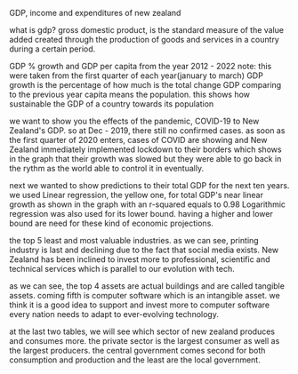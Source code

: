 GDP, income and expenditures of new zealand

what is gdp?
gross domestic product, is the standard measure of the value added created through the production of goods and services in a country during a certain period.

GDP % growth and GDP per capita from the year 2012 - 2022
	note: this were taken from the first quarter of each year(january to march)
GDP growth is the percentage of how much is the total change GDP comparing to the previous year
capita means the population.  this shows how sustainable the GDP of a country towards its population

we want to show you the effects of the pandemic, COVID-19 to New Zealand's GDP.
so at Dec - 2019, there still no confirmed cases. as soon as the first quarter of 2020 enters, cases of COVID are showing and
New Zealand immediately implemented lockdown to their borders which shows in the graph that their growth was slowed but they were able to go back in the rythm as the world able to control it in eventually.

next we wanted to show predictions to their total GDP for the next ten years. we used Linear regression, the yellow one, for total GDP's  near linear growth as shown in the graph with an r-squared equals to 0.98
Logarithmic regression was also used for its lower bound. having a higher and lower bound  are need for these kind of economic projections.

the top 5 least and most valuable industries. as we can see, printing industry is last and declining due to the fact that social media exists. New Zealand has been inclined to invest more to professional, scientific and technical services which is parallel to our evolution with tech.

as we can see, the top 4 assets are actual buildings and are called tangible assets. coming fifth is computer software which is an intangible asset. we think it is a good idea to support and invest more to computer software every nation needs to adapt to ever-evolving technology.

at the last two tables, we will see which sector of new zealand produces and consumes more.
the private sector is the largest consumer as well as the largest producers.
the central government comes second for both consumption and production
and the least are the local government.
